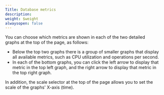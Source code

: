 ```yaml
---
Title: Database metrics
description: 
weight: $weight
alwaysopen: false
---
```

You can choose which metrics are shown in each of the two detailed
graphs at the top of the page, as follows:

-   Below the top two graphs there is a group of smaller graphs that
    display all available metrics, such as CPU utilization and
    operations per second.
-   In each of the bottom graphs, you can click the left arrow to
    display that metric in the top left graph, and the right arrow to
    display that metric in the top right graph.

In addition, the scale selector at the top of the page allows you to set
the scale of the graphs' X-axis (time).
